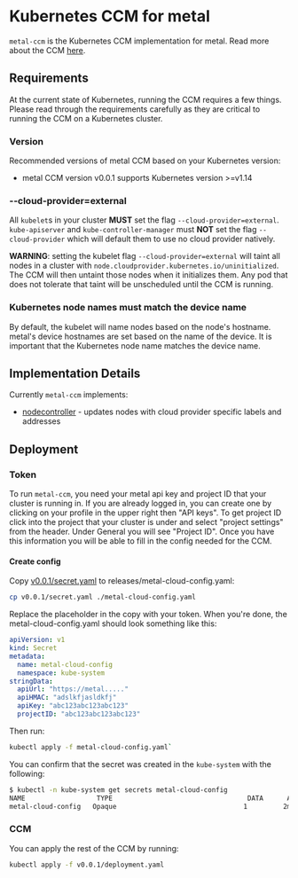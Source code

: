 # Kubernetes CCM for metal

`metal-ccm` is the Kubernetes CCM implementation for metal. Read more about the CCM [here](https://kubernetes.io/docs/tasks/administer-cluster/running-cloud-controller/).

## Requirements

At the current state of Kubernetes, running the CCM requires a few things.
Please read through the requirements carefully as they are critical to running the CCM on a Kubernetes cluster.

### Version

Recommended versions of metal CCM based on your Kubernetes version:

* metal CCM version v0.0.1 supports Kubernetes version >=v1.14

### --cloud-provider=external

All `kubelet`s in your cluster **MUST** set the flag `--cloud-provider=external`. `kube-apiserver` and `kube-controller-manager` must **NOT** set the flag `--cloud-provider` which will default them to use no cloud provider natively.

**WARNING**: setting the kubelet flag `--cloud-provider=external` will taint all nodes in a cluster with `node.cloudprovider.kubernetes.io/uninitialized`.
The CCM will then untaint those nodes when it initializes them.
Any pod that does not tolerate that taint will be unscheduled until the CCM is running.

### Kubernetes node names must match the device name

By default, the kubelet will name nodes based on the node's hostname.
metal's device hostnames are set based on the name of the device.
It is important that the Kubernetes node name matches the device name.

## Implementation Details

Currently `metal-ccm` implements:

* [nodecontroller](https://kubernetes.io/docs/concepts/architecture/cloud-controller/#node-controller) - updates nodes with cloud provider specific labels and addresses

## Deployment

### Token

To run `metal-ccm`, you need your metal api key and project ID that your cluster is running in.
If you are already logged in, you can create one by clicking on your profile in the upper right then "API keys".
To get project ID click into the project that your cluster is under and select "project settings" from the header.
Under General you will see "Project ID". Once you have this information you will be able to fill in the config needed for the CCM.

#### Create config

Copy [v0.0.1/secret.yaml](v0.0.1/secret.yaml) to releases/metal-cloud-config.yaml:

```bash
cp v0.0.1/secret.yaml ./metal-cloud-config.yaml
```

Replace the placeholder in the copy with your token. When you're done, the metal-cloud-config.yaml should look something like this:

```yaml
apiVersion: v1
kind: Secret
metadata:
  name: metal-cloud-config
  namespace: kube-system
stringData:
  apiUrl: "https://metal....."
  apiHMAC: "adslkfjasldkfj"
  apiKey: "abc123abc123abc123"
  projectID: "abc123abc123abc123"
```

Then run:

```bash
kubectl apply -f metal-cloud-config.yaml`
```

You can confirm that the secret was created in the `kube-system` with the following:

```bash
$ kubectl -n kube-system get secrets metal-cloud-config
NAME                  TYPE                                  DATA      AGE
metal-cloud-config   Opaque                                1         2m
```

### CCM

You can apply the rest of the CCM by running:

```bash
kubectl apply -f v0.0.1/deployment.yaml
```
